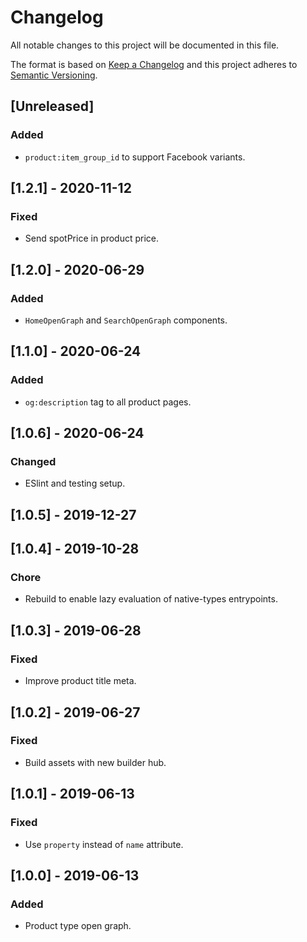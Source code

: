 # Changelog

All notable changes to this project will be documented in this file.

The format is based on [Keep a Changelog](http://keepachangelog.com/en/1.0.0/)
and this project adheres to [Semantic Versioning](http://semver.org/spec/v2.0.0.html).

## [Unreleased]
### Added
- `product:item_group_id` to support Facebook variants.

## [1.2.1] - 2020-11-12
### Fixed
- Send spotPrice in product price.

## [1.2.0] - 2020-06-29
### Added
- `HomeOpenGraph` and `SearchOpenGraph` components.

## [1.1.0] - 2020-06-24
### Added
- `og:description` tag to all product pages.

## [1.0.6] - 2020-06-24
### Changed
- ESlint and testing setup.

## [1.0.5] - 2019-12-27

## [1.0.4] - 2019-10-28
### Chore
- Rebuild to enable lazy evaluation of native-types entrypoints.

## [1.0.3] - 2019-06-28

### Fixed

- Improve product title meta.

## [1.0.2] - 2019-06-27

### Fixed

- Build assets with new builder hub.

## [1.0.1] - 2019-06-13

### Fixed

- Use `property` instead of `name` attribute.

## [1.0.0] - 2019-06-13

### Added

- Product type open graph.
